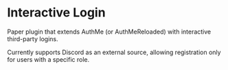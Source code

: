 # Interactive Login

Paper plugin that extends AuthMe (or AuthMeReloaded) with interactive third-party logins.

Currently supports Discord as an external source, allowing registration only for users with a specific role.
